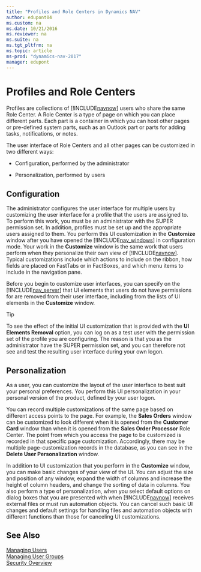 ```yaml
---
title: "Profiles and Role Centers in Dynamics NAV"
author: edupont04
ms.custom: na
ms.date: 10/21/2016
ms.reviewer: na
ms.suite: na
ms.tgt_pltfrm: na
ms.topic: article
ms-prod: "dynamics-nav-2017"
manager: edupont
---
```

# Profiles and Role Centers
Profiles are collections of [!INCLUDE[navnow](includes/navnow_md.md)] users who share the same Role Center. A Role Center is a type of page on which you can place different parts. Each part is a container in which you can host other pages or pre\-defined system parts, such as an Outlook part or parts for adding tasks, notifications, or notes.  

 The user interface of Role Centers and all other pages can be customized in two different ways:  

-   Configuration, performed by the administrator  

-   Personalization, performed by users  

## Configuration
The administrator configures the user interface for multiple users by customizing the user interface for a profile that the users are assigned to. To perform this work, you must be an administrator with the SUPER permission set. In addition, profiles must be set up and the appropriate users assigned to them. You perform this UI customization in the **Customize** window after you have opened the [!INCLUDE[nav_windows](includes/nav_windows_md.md)] in configuration mode. Your work in the **Customize** window is the same work that users perform when they personalize their own view of [!INCLUDE[navnow](includesnavnow_md.md)]. Typical customizations include which actions to include on the ribbon, how fields are placed on FastTabs or in FactBoxes, and which menu items to include in the navigation pane.  

Before you begin to customize user interfaces, you can specify on the [!INCLUDE[nav_server](includes/nav_server_md.md)] that UI elements that users do not have permissions for are removed from their user interface, including from the lists of UI elements in the **Customize** window.

> [!TIP]  
>  To see the effect of the initial UI customization that is provided with the **UI Elements Removal** option, you can log on as a test user with the permission set of the profile you are configuring. The reason is that you as the administrator have the SUPER permission set, and you can therefore not see and test the resulting user interface during your own logon.

## Personalization
As a user, you can customize the layout of the user interface to best suit your personal preferences. You perform this UI personalization in your personal version of the product, defined by your user logon.  

You can record multiple customizations of the same page based on different access points to the page. For example, the **Sales Orders** window can be customized to look different when it is opened from the **Customer Card** window than when it is opened from the **Sales Order Processor** Role Center. The point from which you access the page to be customized is recorded in that specific page customization. Accordingly, there may be multiple page\-customization records in the database, as you can see in the **Delete User Personalization** window.  

In addition to UI customization that you perform in the **Customize** window, you can make basic changes of your view of the UI. You can adjust the size and position of any window, expand the width of columns and increase the height of column headers, and change the sorting of data in columns. You also perform a type of personalization, when you select default options on dialog boxes that you are presented with when [!INCLUDE[navnow](includes/navnow_md.md)] receives external files or must run automation objects. You can cancel such basic UI changes and default settings for handling files and automation objects with different functions than those for canceling UI customizations.  

## See Also  
<!-- [Managing Users](../Topic/Administration%20in%20the%20Clients.md)   
 [Profiles and Role Centers](../Topic/Customize%20the%20User%20Interface.md)  -->
[Managing Users](Managing-Users.md)  
[Managing User Groups](managing-.md)  
[Security Overview](Security-Overview.md)  
